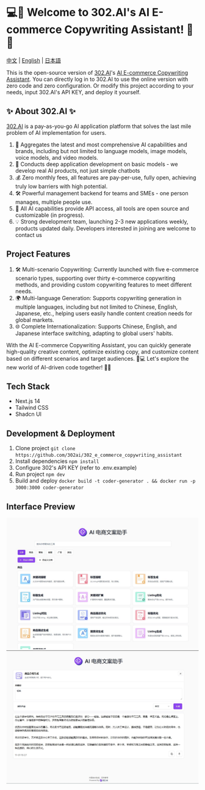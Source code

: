  # 💻🤖 Welcome to 302.AI's AI E-commerce Copywriting Assistant! 🚀✨

[中文](README_zh.md) | [English](README.md) | [日本語](README_ja.md)

This is the open-source version of [302.AI](https://302.ai)'s [AI E-commerce Copywriting Assistant](https://302.ai/tools/ecom/).
You can directly log in to 302.AI to use the online version with zero code and zero configuration.
Or modify this project according to your needs, input 302.AI's API KEY, and deploy it yourself.

## ✨ About 302.AI ✨
[302.AI](https://302.ai) is a pay-as-you-go AI application platform that solves the last mile problem of AI implementation for users.
1. 🧠 Aggregates the latest and most comprehensive AI capabilities and brands, including but not limited to language models, image models, voice models, and video models.
2. 🚀 Conducts deep application development on basic models - we develop real AI products, not just simple chatbots
3. 💰 Zero monthly fees, all features are pay-per-use, fully open, achieving truly low barriers with high potential.
4. 🛠 Powerful management backend for teams and SMEs - one person manages, multiple people use.
5. 🔗 All AI capabilities provide API access, all tools are open source and customizable (in progress).
6. 💡 Strong development team, launching 2-3 new applications weekly, products updated daily. Developers interested in joining are welcome to contact us

## Project Features
1. 🛠️ Multi-scenario Copywriting: Currently launched with five e-commerce scenario types, supporting over thirty e-commerce copywriting methods, and providing custom copywriting features to meet different needs.
2. 🌍 Multi-language Generation: Supports copywriting generation in multiple languages, including but not limited to Chinese, English, Japanese, etc., helping users easily handle content creation needs for global markets.
3. 🌐 Complete Internationalization: Supports Chinese, English, and Japanese interface switching, adapting to global users' habits.

With the AI E-commerce Copywriting Assistant, you can quickly generate high-quality creative content, optimize existing copy, and customize content based on different scenarios and target audiences. 🎉💻 Let's explore the new world of AI-driven code together! 🌟🚀

## Tech Stack
- Next.js 14
- Tailwind CSS
- Shadcn UI

## Development & Deployment
1. Clone project `git clone https://github.com/302ai/302_e_commerce_copywriting_assistant`
2. Install dependencies `npm install`
3. Configure 302's API KEY (refer to .env.example)
4. Run project `npm dev`
5. Build and deploy `docker build -t coder-generator . && docker run -p 3000:3000 coder-generator`

## Interface Preview
![Interface Preview](docs/preview.jpg)
![Interface Preview](docs/preview2.jpg)